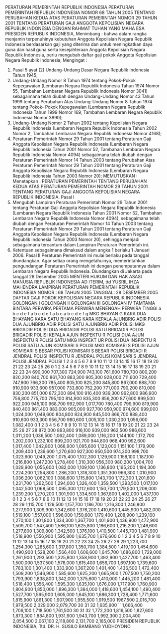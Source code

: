  PERATURAN PEMERINTAH REPUBLIK INDONESIA PERATURAN PEMERINTAH REPUBLIK INDONESIA NOMOR 68 TAHUN 2005 TENTANG PERUBAHAN KEDUA ATAS PERATURAN PEMERINTAH NOMOR 29 TAHUN 2001 TENTANG PERATURAN GAJI ANGGOTA KEPOLISIAN NEGARA REPUBLIK INDONESIA
DENGAN RAHMAT TUHAN YANG MAHA ESA PRESIDEN REPUBLIK INDONESIA,
Menimbang :
 bahwa dalam rangka menjamin terpenuhinya kebutuhan Anggota Kepolisian Negara Republik Indonesia berdasarkan gaji yang diterima dan untuk meningkatkan daya guna dan hasil guna serta kesejahteraan Anggota Kepolisian Negara Republik Indonesia, perlu mengubah daftar gaji pokok Anggota Kepolisian Negara Republik Indonesia;
Mengingat :

1. Pasal 5 ayat (2) Undang-Undang Dasar Negara Republik Indonesia Tahun 1945;
2. Undang-Undang Nomor 8 Tahun 1974 tentang Pokok-Pokok Kepegawaian (Lembaran Negara Republik Indonesia Tahun 1974 Nomor 55, Tambahan Lembaran Negara Republik Indonesia Nomor 3041) sebagaimana telah diubah dengan Undang-Undang Nomor 43 Tahun 1999 tentang Perubahan Atas Undang-Undang Nomor 8 Tahun 1974 tentang Pokok- Pokok Kepegawaian (Lembaran Negara Republik Indonesia Tahun 1999 Nomor 169, Tambahan Lembaran Negara Republik Indonesia Nomor 3890);
3. Undang-Undang Nomor 2 Tahun 2002 tentang Kepolisian Negara Republik Indonesia (Lembaran Negara Republik Indonesia Tahun 2002 Nomor 2, Tambahan Lembaran Negara Republik Indonesia Nomor 4168);
4. Peraturan Pemerintah Nomor 29 Tahun 2001 tentang Peraturan Gaji Anggota Kepolisian Negara Republik Indonesia (Lembaran Negara Republik Indonesia Tahun 2001 Nomor 52, Tambahan Lembaran Negara Republik Indonesia Nomor 4094) sebagaimana telah diubah dengan Peraturan Pemerintah Nomor 14 Tahun 2003 tentang Perubahan Atas Peraturan Pemerintah Nomor 29 Tahun 2001 tentang Peraturan Gaji Anggota Kepolisian Negara Republik Indonesia (Lembaran Negara Republik Indonesia Tahun 2003 Nomor 20);
MEMUTUSKAN :
 Menetapkan : PERATURAN PEMERINTAH TENTANG PERUBAHAN KEDUA ATAS PERATURAN PEMERINTAH NOMOR 29 TAHUN 2001 TENTANG PERATURAN GAJI ANGGOTA KEPOLISIAN NEGARA REPUBLIK INDONESIA.
Pasal I
1. Mengubah Lampiran Peraturan Pemerintah Nomor 29 Tahun 2001 tentang Peraturan Gaji Anggota Kepolisian Negara Republik Indonesia (Lembaran Negara Republik Indonesia Tahun 2001 Nomor 52, Tambahan Lembaran Negara Republik Indonesia Nomor 4094), sebagaimana telah diubah dengan Peraturan Pemerintah Nomor 14 Tahun 2003 tentang Peraturan Pemerintah Nomor 29 Tahun 2001 tentang Peraturan Gaji Anggota Kepolisian Negara Republik Indonesia (Lembaran Negara Republik Indonesia Tahun 2003 Nomor 20), sehingga menjadi sebagaimana tercantum dalam Lampiran Peraturan Pemerintah ini.
2. Ketentuan sebagaimana dimaksud dalam angka 1 berlaku 1 Januari 2006.
Pasal II
Peraturan Pemerintah ini mulai berlaku pada tanggal diundangkan.
Agar setiap orang mengetahuinya, memerintahkan pengundangan Peraturan Pemerintah ini dengan penempatannya dalam Lembaran Negara Republik Indonesia. Diundangkan di Jakarta pada tanggal 28 Desember 2005 MENTERI HUKUM DAN HAK ASASI MANUSIA REPUBLIK INDONESIA AD ITERIM, ttd YUSRIL IHZA MAHENDRA LAMPIRAN PERATURAN PEMERINTAH REPUBLIK INDONESIA NOMOR : 68 TAHUN 2005 TANGGAL: 28 DESEMBER 2005 DAFTAR GAJI POKOK KEPOLISIAN NEGARA REPUBLIK INDONESIA GOLONGAN I GOLONGAN II GOLONGAN III GOLONGAN IV TAMTAMA BINTARA PERWIRA PERTAMA PERWIRA MENENGAH PERWIRA TINGGI a b c d e f a b c d e f a b c a b c d e f g MKG BHAYAN G KARA DUA BHAYANG KARA SATU BHAYANG KARA KEPALA AJUNBRIG ADIR POLISI DUA AJUNBRIG ADIR POLISI SATU AJUNBRIG ADIR POLISI MKG BRIGADIR POLISI DUA BRIGADIR POLISI SATU BRIGADIR POLISI BRIGADIR POLISI KEPALA AJUN INSPEKTU R POLISI DUA AJUN INSPEKTU R POLISI SATU MKG INSPEKT UR POLISI DUA INSPEKTU R POLISI SATU AJUN KOMISARI S POLISI MKG KOMISARI S POLISI AJUN KOMISARI S BESAR POLISI KOMISARI S BESAR POLISI BRIGADI R JENDRAL POLISI INSPEKTU R JENDRAL POLISI KOMISARI S JENDRAL POLISI JENDRAL POLISI 1 2 3 4 5 6 7 8 9 10 11 12 13 14 15 16 17 18 19 20 21 22 23 24 25 26 0 1 2 3 4 5 6 7 8 9 10 11 12 13 14 15 16 17 18 19 20 21 22 23 24 690,000 707,300 724,900 743,100 761,600 780,700 800,200 820,200 840,700 861,700 883,300 905,300 928,000 711,600 729,400 747,600 766,300 785,400 805,100 825,200 845,800 867,000 888,700 910,900 933,600 957,000 733,800 752,200 771,000 790,200 810,000 830,200 851,000 872,300 894,100 916,400 939,300 962,800 986,900 756,800 775,700 795,100 814,900 835,300 856,200 877,600 899,500 922,000 945,100 968,700 992,900 1,017,700 780,400 799,900 819,900 840,400 861,400 883,000 905,000 927,700 950,900 974,600 999,000 1,024,000 1,049,600 804,800 824,900 845,500 866,700 888,400 910,600 933,300 956,700 980,600 1,005,100 1,030,200 1,056,000 1,082,400 0 1 2 3 4 5 6 7 8 9 10 11 12 13 14 15 16 17 18 19 20 21 22 23 24 25 26 27 28 872,000 893,800 916,100 939,000 962,500 986,600 1,011,200 1,036,500 1,062,400 1,089,000 1,116,200 1,144,100 1,172,700 1,202,000 1,232,100 899,200 921,700 944,800 968,400 992,600 1,017,400 1,042,800 1,068,900 1,095,600 1,123,000 1,151,100 1,179,900 1,209,400 1,239,600 1,270,600 927,300 950,500 974,300 998,700 1,023,600 1,049,200 1,075,400 1,102,300 1,129,900 1,158,100 1,187,100 1,216,800 1,247,200 1,278,400 1,310,300 956,300 980,200 1,004,700 1,029,900 1,055,600 1,082,000 1,109,100 1,136,800 1,165,200 1,194,300 1,224,200 1,254,800 1,286,200 1,318,300 1,351,300 966,300 1,010,900 1,036,200 1,062,100 1,088,600 1,115,800 1,143,700 1,172,300 1,201,600 1,231,700 1,262,500 1,294,000 1,326,400 1,359,500 1,393,500 1,017,100 1,042,500 1,068,500 1,095,300 1,112,600 1,150,700 1,179,500 1,209,000 1,239,200 1,270,200 1,301,900 1,334,500 1,367,800 1,402,000 1,437,100 0 1 2 3 4 5 6 7 8 9 10 11 12 13 14 15 16 17 18 19 20 21 22 23 24 25 26 27 28 29 1,115,700 1,129,500 1,157,700 1,186,700 1,216,300 1,246,800 1,277,900 1,309,900 1,342,600 1,376,200 1,410,600 1,445,900 1,482,000 1,519,100 1,557,000 1,596,000 1,150,600 1,179,400 1,208,900 1,239,100 1,270,100 1,301,800 1,334,300 1,367,700 1,401,900 1,436,900 1,472,900 1,509,700 1,547,400 1,586,100 1,625,800 1,186,600 1,216,200 1,246,600 1,277,800 1,309,800 1,342,500 1,376,100 1,410,500 1,445,700 1,481,900 1,518,900 1,556,900 1,595,800 1,635,700 1,676,600 0 1 2 3 4 5 6 7 8 9 10 11 12 13 14 15 16 17 18 19 20 21 22 23 24 25 26 27 28 29 1,223,700 1,254,300 1,285,600 1,317,800 1,350,700 1,384,500 1,419,100 1,454,600 1,490,900 1,528,200 1,566,400 1,606,600 1,645,700 1,686,800 1,729,000 1,261,900 1,293,500 1,325,800 1,358,900 1,392,900 1,427,700 1,463,400 1,500,000 1,537,500 1,576,000 1,615,400 1,656,700 1,697,100 1,739,600 1,783,100 1,301,400 1,333,900 1,367,200 1,401,400 1,436,500 1,472,400 1,509,200 1,546,900 1,585,600 1,625,200 1,665,900 1,707,500 1,750,200 1,793,900 1,838,800 1,342,000 1,375,600 1,410,000 1,445,200 1,481,400 1,518,400 1,556,400 1,595,300 1,635,100 1,676,000 1,717,900 1,760,900 1,804,900 1,850,000 1,896,300 1,384,000 1,418,600 1,454,100 1,490,400 1,527,700 1,565,900 1,605,000 1,645,100 1,686,300 1,728,400 1,771,600 1,815,900 1,861,300 1,907,900 1,955,500 1,919,500 1967,500 2,016,700 1,979,500 2,029,000 2,079,700 30 31 32 1,635,900 `` 1,666,400 1,706,100 1,718,500 1,761,500 30 31 32 1,772,200 1,816,500 1,827,600 1,873,300 1,884,800 1,931,900 1,943,700 1,992,300 2,004,400 2,054,500 2,067,100 2,118,800 2,131,700 2,185,000 PRESIDEN REPUBLIK INDONESIA, Ttd. DR. H. SUSILO BAMBANG YUDHOYONO